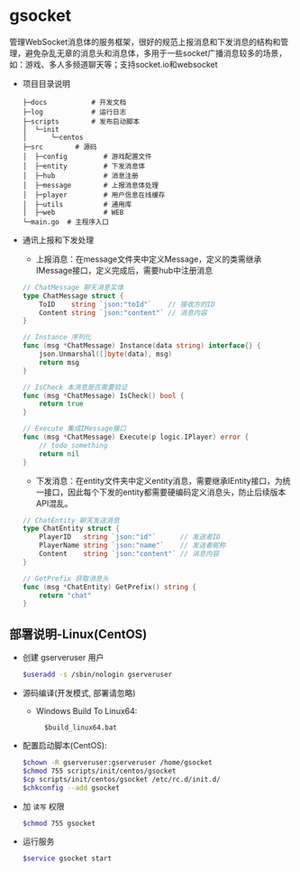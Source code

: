 # gsocket

管理WebSocket消息体的服务框架，很好的规范上报消息和下发消息的结构和管理，避免杂乱无章的消息头和消息体，多用于一些socket广播消息较多的场景，如：游戏、多人多频道聊天等；支持socket.io和websocket


* 项目目录说明

    ```
    ├─docs           # 开发文档
    ├─log            # 运行日志
    ├─scripts        # 发布启动脚本
    │  └─init
    │      └─centos
    ├─src        # 源码
    │  ├─config         # 游戏配置文件
    │  ├─entity         # 下发消息体
    │  ├─hub            # 消息注册
    │  ├─message        # 上报消息体处理
    │  ├─player         # 用户信息在线缓存
    │  ├─utils          # 通用库
    │  ├─web            # WEB
    └─main.go  # 主程序入口
    ```

* 通讯上报和下发处理
    - 上报消息：在message文件夹中定义Message，定义的类需继承IMessage接口，定义完成后，需要hub中注册消息


    ```go
    // ChatMessage 聊天消息实体
    type ChatMessage struct {
        ToID    string `json:"toId"`    // 接收方的ID
        Content string `json:"content"` // 消息内容
    }

    // Instance 序列化
    func (msg *ChatMessage) Instance(data string) interface{} {
        json.Unmarshal([]byte(data), msg)
        return msg
    }

    // IsCheck 本消息是否需要验证
    func (msg *ChatMessage) IsCheck() bool {
        return true
    }

    // Execute 集成IMessage接口
    func (msg *ChatMessage) Execute(p logic.IPlayer) error {
        // todo something
        return nil
    }

    ```


    - 下发消息：在entity文件夹中定义entity消息，需要继承IEntity接口，为统一接口，因此每个下发的entity都需要硬编码定义消息头，防止后续版本API混乱。


    ```go
    // ChatEntity 聊天发送消息
    type ChatEntity struct {
        PlayerID   string `json:"id"`      // 发送者ID
        PlayerName string `json:"name"`    // 发送者昵称
        Content    string `json:"content"` // 消息内容
    }

    // GetPrefix 获取消息头
    func (msg *ChatEntity) GetPrefix() string {
        return "chat"
    }
    ```


## 部署说明-Linux(CentOS)

	
* 创建 gserveruser 用户
    ```sh
    $useradd -s /sbin/nologin gserveruser
    ```
	
* 源码编译(开发模式, 部署请忽略)
	- Windows Build To Linux64:

			$build_linux64.bat

	
* 配置启动脚本(CentOS):
    ```sh
    $chown -R gserveruser:gserveruser /home/gsocket
    $chmod 755 scripts/init/centos/gsocket
    $cp scripts/init/centos/gsocket /etc/rc.d/init.d/
    $chkconfig --add gsocket
    ```
			
* 加 `读写` 权限
    ```sh
    $chmod 755 gsocket
    ```
			
* 运行服务
    ```sh
    $service gsocket start
    ```